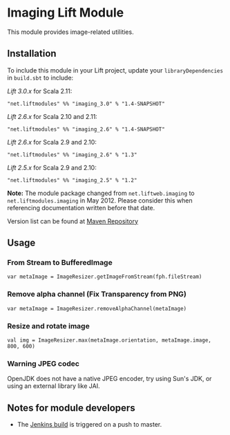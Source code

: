 # Imaging Lift Module

This module provides image-related utilities.

## Installation

To include this module in your Lift project, update your `libraryDependencies` in `build.sbt` to include:

*Lift 3.0.x* for Scala 2.11:

    "net.liftmodules" %% "imaging_3.0" % "1.4-SNAPSHOT"

*Lift 2.6.x* for Scala 2.10 and 2.11:

    "net.liftmodules" %% "imaging_2.6" % "1.4-SNAPSHOT"
    
*Lift 2.6.x* for Scala 2.9 and 2.10:
    
    "net.liftmodules" %% "imaging_2.6" % "1.3"
    
*Lift 2.5.x* for Scala 2.9 and 2.10:

    "net.liftmodules" %% "imaging_2.5" % "1.2"


**Note:** The module package changed from `net.liftweb.imaging` to `net.liftmodules.imaging` in May 2012.  Please consider this when referencing documentation written before that date.

Version list can be found at [Maven Repository](http://repo1.maven.org/maven2/net/liftmodules/)

## Usage

### From Stream to BufferedImage

	var metaImage = ImageResizer.getImageFromStream(fph.fileStream)

### Remove alpha channel (Fix Transparency from PNG)

	var metaImage = ImageResizer.removeAlphaChannel(metaImage)

### Resize and rotate image

	val img = ImageResizer.max(metaImage.orientation, metaImage.image, 800, 600)

### Warning JPEG codec

OpenJDK does not have a native JPEG encoder, try using Sun's JDK, or using an external library like JAI.

## Notes for module developers

* The [Jenkins build](https://liftmodules.ci.cloudbees.com/job/imaging/) is triggered on a push to master.

